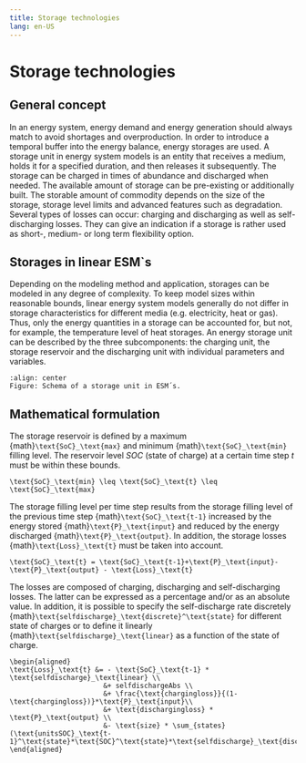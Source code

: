 ```yaml
---
title: Storage technologies
lang: en-US
---
```


# Storage technologies

## General concept

In an energy system, energy demand and energy generation should always match to avoid shortages and overproduction.
In order to introduce a temporal buffer into the energy balance, energy storages are used. A storage unit in energy system models
is an entity that receives a medium, holds it for a specified duration, and then releases it subsequently. The storage
can be charged in times of abundance and discharged when needed. The available amount of storage can be pre-existing or
additionally built. The storable amount of commodity depends on the size of the storage, storage level limits and
advanced features such as degradation. Several types of losses can occur: charging and discharging as well as
self-discharging losses. They can give an indication if a storage is rather used as short-, medium- or long term
flexibility option.


## Storages in linear ESM`s

Depending on the modeling method and application, storages can be modeled in any degree of complexity. To keep model sizes within reasonable bounds, linear energy system models generally do not differ in storage characteristics for different media (e.g. electricity, heat or gas). Thus, only the energy quantities in a storage can be accounted for, but not, for example, the temperature level of heat storages. An energy storage unit can be described by the three subcomponents: the charging unit, the storage reservoir and the discharging unit with individual parameters and variables.

```{figure} /img/Storage_concept.svg
:align: center
Figure: Schema of a storage unit in ESM´s.
```

## Mathematical formulation

The storage reservoir is defined by a maximum {math}`\text{SoC}_\text{max}` and
minimum {math}`\text{SoC}_\text{min}` filling level.
The reservoir level *SOC* (state of charge) at a certain time step *t* must be
within these bounds.

```{math}
\text{SoC}_\text{min} \leq \text{SoC}_\text{t} \leq \text{SoC}_\text{max}
```

The storage filling level per time step results from the storage filling level of
the previous time step {math}`\text{SoC}_\text{t-1}` increased by the energy
stored {math}`\text{P}_\text{input}` and reduced by the energy discharged
{math}`\text{P}_\text{output}`. In addition, the storage losses
{math}`\text{Loss}_\text{t}` must be taken into account.

```{math}
\text{SoC}_\text{t} = \text{SoC}_\text{t-1}+\text{P}_\text{input}-\text{P}_\text{output} - \text{Loss}_\text{t}
```

The losses are composed of charging, discharging and self-discharging losses.
The latter can be expressed as a percentage and/or as an absolute value.
In addition, it is possible to specify the self-discharge rate discretely
{math}`\text{selfdischarge}_\text{discrete}^\text{state}` for different state of
charges or to define it linearly {math}`\text{selfdischarge}_\text{linear}` as a
function of the state of charge.

```{math}
\begin{aligned}
\text{Loss}_\text{t} &= - \text{SoC}_\text{t-1} * \text{selfdischarge}_\text{linear} \\
                       &+ selfdischargeAbs \\
                       &+ \frac{\text{chargingloss}}{(1-\text{chargingloss})}*\text{P}_\text{input}\\
                       &+ \text{dischargingloss} * \text{P}_\text{output} \\
                       &- \text{size} * \sum_{states}(\text{unitsSOC}_\text{t-1}^\text{state}*\text{SOC}^\text{state}*\text{selfdischarge}_\text{discrete}^\text{state})
\end{aligned}
```

